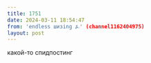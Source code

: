 ```yaml
---
title: 1751
date: 2024-03-11 18:54:47
from: 'endless шизing ⍼' (channel1162404975)
layout: post
---
```


какой-то спидпостинг
